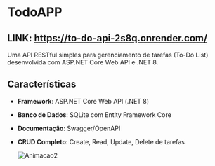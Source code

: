 # TodoAPP
## LINK: https://to-do-api-2s8q.onrender.com/
Uma API RESTful simples para gerenciamento de tarefas (To-Do List) desenvolvida com ASP.NET Core Web API e .NET 8.

## Características

- **Framework**: ASP.NET Core Web API (.NET 8)
- **Banco de Dados**: SQLite com Entity Framework Core
- **Documentação**: Swagger/OpenAPI
- **CRUD Completo**: Create, Read, Update, Delete de tarefas

  ![Animacao2](https://github.com/user-attachments/assets/845fc3da-a804-472b-a27f-e51e70b23915)
